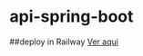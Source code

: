 # api-spring-boot

##deploy in Railway
[Ver aqui](https://youtu.be/F-Y67-DiM9c?si=p_UN1yw_s7scLy3y)
